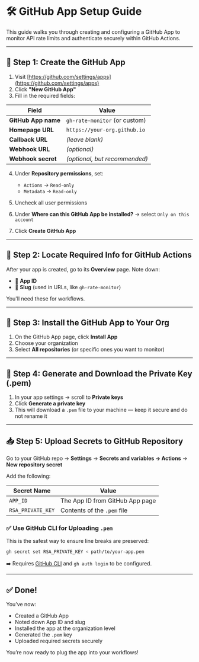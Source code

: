 # 🛠️ GitHub App Setup Guide

This guide walks you through creating and configuring a GitHub App to monitor API rate limits and authenticate securely within GitHub Actions.

---

## 🔧 Step 1: Create the GitHub App

1. Visit [https://github.com/settings/apps](https://github.com/settings/apps)
2. Click **"New GitHub App"**
3. Fill in the required fields:

| Field               | Value                         |
| ------------------- | ----------------------------- |
| **GitHub App name** | `gh-rate-monitor` (or custom) |
| **Homepage URL**    | `https://your-org.github.io`  |
| **Callback URL**    | *(leave blank)*               |
| **Webhook URL**     | *(optional)*                  |
| **Webhook secret**  | *(optional, but recommended)* |

4. Under **Repository permissions**, set:

   * `Actions` → `Read-only`
   * `Metadata` → `Read-only`

5. Uncheck all user permissions

6. Under **Where can this GitHub App be installed?** → select `Only on this account`

7. Click **Create GitHub App**

---

## 📑 Step 2: Locate Required Info for GitHub Actions

After your app is created, go to its **Overview** page. Note down:

* 🔹 **App ID**
* 🔹 **Slug** (used in URLs, like `gh-rate-monitor`)

You'll need these for workflows.

---

## 🔧 Step 3: Install the GitHub App to Your Org

1. On the GitHub App page, click **Install App**
2. Choose your organization
3. Select **All repositories** (or specific ones you want to monitor)

---

## 🔐 Step 4: Generate and Download the Private Key (.pem)

1. In your app settings → scroll to **Private keys**
2. Click **Generate a private key**
3. This will download a `.pem` file to your machine — keep it secure and do not rename it

---

## 📥 Step 5: Upload Secrets to GitHub Repository

Go to your GitHub repo → **Settings** → **Secrets and variables → Actions** → **New repository secret**

Add the following:

| Secret Name       | Value                           |
| ----------------- | ------------------------------- |
| `APP_ID`          | The App ID from GitHub App page |
| `RSA_PRIVATE_KEY` | Contents of the `.pem` file     |

### ✅ Use GitHub CLI for Uploading `.pem`

This is the safest way to ensure line breaks are preserved:

```bash
gh secret set RSA_PRIVATE_KEY < path/to/your-app.pem
```

➡️ Requires [GitHub CLI](https://cli.github.com/) and `gh auth login` to be configured.

---

## ✅ Done!

You’ve now:

* Created a GitHub App
* Noted down App ID and slug
* Installed the app at the organization level
* Generated the `.pem` key
* Uploaded required secrets securely

You’re now ready to plug the app into your workflows!
